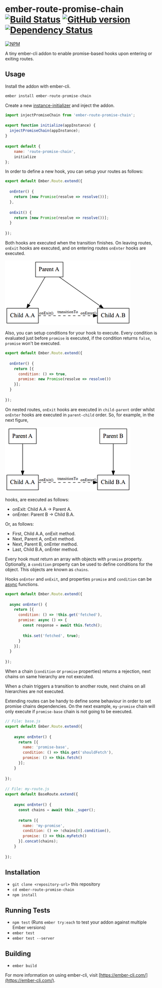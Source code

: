 # ember-route-promise-chain [![Build Status](https://travis-ci.org/BBVAEngineering/ember-route-promise-chain.svg?branch=master)](https://travis-ci.org/BBVAEngineering/ember-route-promise-chain) [![GitHub version](https://badge.fury.io/gh/BBVAEngineering%2Fember-route-promise-chain.svg)](https://badge.fury.io/gh/BBVAEngineering%2Fember-route-promise-chain) [![Dependency Status](https://david-dm.org/BBVAEngineering/ember-route-promise-chain.svg)](https://david-dm.org/BBVAEngineering/ember-route-promise-chain)

[![NPM](https://nodei.co/npm/ember-route-promise-chain.png?downloads=true&downloadRank=true)](https://nodei.co/npm/ember-route-promise-chain/)

A tiny ember-cli addon to enable promise-based hooks upon entering or exiting routes.

## Usage

Install the addon with ember-cli.

```javascript
ember install ember-route-promise-chain
```

Create a new [instance-initializer](https://guides.emberjs.com/v2.14.0/applications/initializers/) and inject the addon.

```javascript
import injectPromiseChain from 'ember-route-promise-chain';

export function initialize(appInstance) {
  injectPromiseChain(appInstance);
}

export default {
	name: 'route-promise-chain',
	initialize
};
```

In order to define a new hook, you can setup your routes as follows:

```javascript
export default Ember.Route.extend({

  onEnter() {
    return [new Promise(resolve => resolve())];
  },

  onExit() {
    return [new Promise(resolve => resolve())];
  }

});
```

Both hooks are executed when the transition finishes. On leaving routes, `onExit` hooks are executed, and on entering routes `onEnter` hooks are executed.

![Example 1](dots/example_1.png)

Also, you can setup conditions for your hook to execute. Every condition is evaluated just before `promise` is executed, if the condition returns `false`, `promise` won't be executed.

```javascript
export default Ember.Route.extend({

  onEnter() {
    return [{
      condition: () => true,
      promise: new Promise(resolve => resolve())
    }];
  }

});
```

On nested routes, `onExit` hooks are executed in `child-parent` order whilst `onEnter` hooks are executed in `parent-child` order. So, for example, in the next figure,

![Example 2](dots/example_2.png)

hooks, are executed as follows:

* onExit: Child A.A -> Parent A.
* onEnter: Parent B -> Child B.A.

Or, as follows:

* First, Child A.A, onExit method.
* Next, Parent A, onExit method.
* Next, Parent B, onEnter method.
* Last, Child B.A, onEnter method.

Every hook must return an array with objects with `promise` property. Optionally, a `condition` property can be used to define conditions for the object. This objects are known as `chains`.

Hooks `onEnter` and `onExit`, and properties `promise` and `condition` can be [async](https://developer.mozilla.org/en-US/docs/Web/JavaScript/Reference/Statements/async_function) functions.

```javascript
export default Ember.Route.extend({

  async onEnter() {
    return [{
      condition: () => !this.get('fetched'),
      promise: async () => {
        const response = await this.fetch();

        this.set('fetched', true);
      }
    }];
  }

});
```

When a chain (`condition` or `promise` properties) returns a rejection, next chains on same hierarchy are not executed.

When a chain triggers a transition to another route, next chains on all hierarchies are not executed.

Extending routes can be handy to define some behaviour in order to set promise chains dependencies. On the next example, `my-promise` chain will only execute if `promise-base` chain is not going to be executed.

```javascript
// File: base.js
export default Ember.Route.extend({

    async onEnter() {
      return [{
        name: 'promise-base',
        condition: () => this.get('shouldFetch'),
        promise: () => this.fetch()
      }];
    }

});

// File: my-route.js
export default BaseRoute.extend({

    async onEnter() {
      const chains = await this._super();

      return [{
        name: 'my-promise',
        condition: () => !chains[0].condition(),
        promise: () => this.myFetch()
      }].concat(chains);
    }

});
```

## Installation

* `git clone <repository-url>` this repository
* `cd ember-route-promise-chain`
* `npm install`

## Running Tests

* `npm test` (Runs `ember try:each` to test your addon against multiple Ember versions)
* `ember test`
* `ember test --server`

## Building

* `ember build`

For more information on using ember-cli, visit [https://ember-cli.com/](https://ember-cli.com/).
